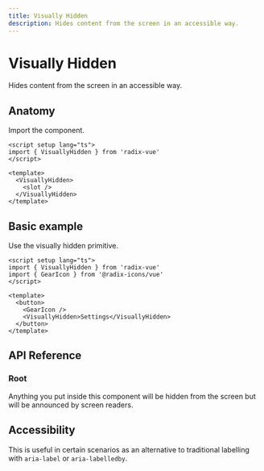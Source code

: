 ```yaml
---
title: Visually Hidden
description: Hides content from the screen in an accessible way. 
---
```


# Visually Hidden

<Description>
Hides content from the screen in an accessible way.
</Description>

<Highlights
  :features="[
    'Visually hides content while preserving it for assistive technology.',
  ]"
/>

 
## Anatomy

Import the component.

```vue
<script setup lang="ts">
import { VisuallyHidden } from 'radix-vue'
</script>

<template>
  <VisuallyHidden>
    <slot />
  </VisuallyHidden>
</template>
```

## Basic example

Use the visually hidden primitive.

```vue
<script setup lang="ts">
import { VisuallyHidden } from 'radix-vue'
import { GearIcon } from '@radix-icons/vue'
</script>

<template>
  <button>
    <GearIcon />
    <VisuallyHidden>Settings</VisuallyHidden>
  </button>
</template>
```

 

## API Reference

### Root

Anything you put inside this component will be hidden from the screen but will be announced by screen readers.

<PropsTable
  :data="[
    {
      name: 'as',
      type: 'string | Component',
      default: 'span',
      description: 'The element or component this component should render as. Can be overwrite by <Code>asChild</Code>'
    },
    {
      name: 'asChild',
      required: false,
      type: 'boolean',
      default: 'false',
      description:  `Change the default rendered element for the one passed as a child,
          merging their props and behavior.
          <br />
          <br />
          Read our <a href=&quot;../guides/composition&quot;>Composition</a> guide for more
          details.
       `
    },
  ]"
/>

## Accessibility

This is useful in certain scenarios as an alternative to traditional labelling with `aria-label` or `aria-labelledby`.